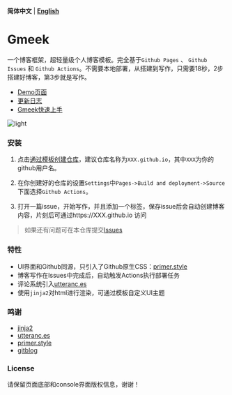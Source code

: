 **简体中文** | **[English](README-en.md)**
# Gmeek

一个博客框架，超轻量级个人博客模板。完全基于`Github Pages` 、 `Github Issues` 和 `Github Actions`。不需要本地部署，从搭建到写作，只需要18秒，2步搭建好博客，第3步就是写作。

- [Demo页面](http://meekdai.github.io/)
- [更新日志](https://meekdai.github.io/post/Gmeek-geng-xin-ri-zhi.html)
- [Gmeek快速上手](https://blog.meekdai.com/post/Gmeek-kuai-su-shang-shou.html)

![light](img/light.jpg)

### 安装

1. 点击[通过模板创建仓库](https://github.com/new?template_name=Gmeek-template&template_owner=Meekdai)，建议仓库名称为`XXX.github.io`，其中`XXX`为你的github用户名。

2. 在你创建好的仓库的设置`Settings`中`Pages->Build and deployment->Source`下面选择`Github Actions`。

3. 打开一篇issue，开始写作，并且添加一个标签，保存issue后会自动创建博客内容，片刻后可通过https://XXX.github.io 访问

> 如果还有问题可在本仓库提交[Issues](https://github.com/Meekdai/Gmeek/issues)

### 特性

- UI界面和Github同源，只引入了Github原生CSS：[primer.style](https://primer.style/css)
- 博客写作在Issues中完成后，自动触发Actions执行部署任务
- 评论系统引入[utteranc.es](https://utteranc.es/)
- 使用`jinja2`对html进行渲染，可通过模板自定义UI主题

### 鸣谢
- [jinja2](https://jinja.palletsprojects.com/)
- [utteranc.es](https://utteranc.es/)
- [primer.style](https://primer.style/css)
- [gitblog](https://github.com/yihong0618/gitblog)

### License

请保留页面底部和console界面版权信息，谢谢！
